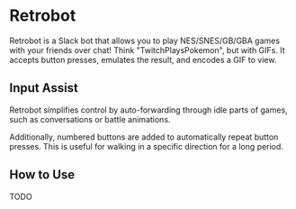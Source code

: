# Retrobot

Retrobot is a Slack bot that allows you to play NES/SNES/GB/GBA games with your friends over chat! Think "TwitchPlaysPokemon", but with GIFs. It accepts button presses, emulates the result, and encodes a GIF to view.

## Input Assist

Retrobot simplifies control by auto-forwarding through idle parts of games, such as conversations or battle animations.

Additionally, numbered buttons are added to automatically repeat button presses. This is useful for walking in a specific direction for a long period.

## How to Use

TODO
